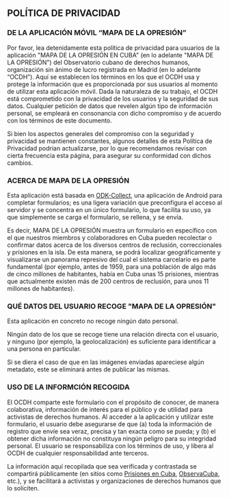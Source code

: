 
## POLÍTICA DE PRIVACIDAD
### DE LA APLICACIÓN MÓVIL “MAPA DE LA OPRESIÓN”

Por favor, lea detenidamente esta política de privacidad para usuarios de la aplicación "MAPA DE LA OPRESIÓN EN CUBA" (en lo adelante "MAPA DE LA OPRESIÓN") del Observatorio cubano de derechos humanos, organización sin ánimo de lucro registrada en Madrid (en lo adelante “OCDH”).
Aquí se establecen los términos en los que el OCDH usa y protege la información que es proporcionada por sus usuarios al momento de utilizar esta aplicación móvil. Dada la naturaleza de su trabajo, el OCDH está comprometido con la privacidad de los usuarios y la seguridad de sus datos. Cualquier petición de datos que revelen algún tipo de información personal, se empleará en consonancia con dicho compromiso y de acuerdo con los términos de este documento. 

Si bien los aspectos generales del compromiso con la seguridad y privacidad se mantienen constantes, algunos detalles de esta Política de Privacidad podrían actualizarse, por lo que recomendamos revisar con cierta frecuencia esta página, para asegurar su conformidad con dichos cambios.


### ACERCA DE MAPA DE LA OPRESIÓN
Esta aplicación está basada en [ODK-Collect](https://github.com/getodk/collect), una aplicación de Android para completar formularios; es una ligera variación que preconfigura el acceso al servidor y se concentra en un único formulario, lo que facilita su uso, ya que simplemente se carga el formulario, se rellena, y se envía. 

Es decir, MAPA DE LA OPRESIÓN muestra un formulario en específico con el que nuestros miembros y colaboradores en Cuba pueden recolectar o confirmar datos acerca de los diversos centros de reclusión, correccionales y prisiones en la isla. De esta manera, se podrá localizar geográficamente y visualizarse un panorama represivo del cual el sistema carcelario es parte fundamental (por ejemplo, antes de 1959, para una población de algo más de cinco millones de habitantes, había en Cuba unas 15 prisiones, mientras que actualmente existen más de 200 centros de reclusión, para unos 11 millones de habitantes). 


### QUÉ DATOS DEL USUARIO RECOGE "MAPA DE LA OPRESIÓN"
Esta aplicación en concreto no recoge ningún dato personal. 

Ningún dato de los que se recoge tiene una relación directa con el usuario, y ninguno (por ejemplo, la geolocalización) es suficiente para identificar a una persona en particular. 

Si se diera el caso de que en las imágenes enviadas apareciese algún metadato, este se eliminará antes de publicar las mismas.


### USO DE LA INFORMCIÓN RECOGIDA
El OCDH comparte este formulario con el propósito de conocer, de manera colaborativa, información de interés para el público y de utilidad para activistas de derechos humanos. Al acceder a la aplicación y utilizar este formulario, el usuario debe asegurarse de que (a) toda la información de registro que envíe sea veraz, precisa y tan exacta como se pueda; y (b) el obtener dicha información no constituya ningún peligro para su integridad personal. El usuario se responsabiliza con los términos de uso, y libera al OCDH de cualquier responsabilidad ante terceros.

La información aquí recopilada que sea verificada y contrastada se compartirá públicamente (en sitios como [Prisiones en Cuba](https://prisionescuba.com), [ObservaCuba](https://observacuba.org), etc.), y se facilitará a activistas y organizaciones de derechos humanos que lo soliciten.


